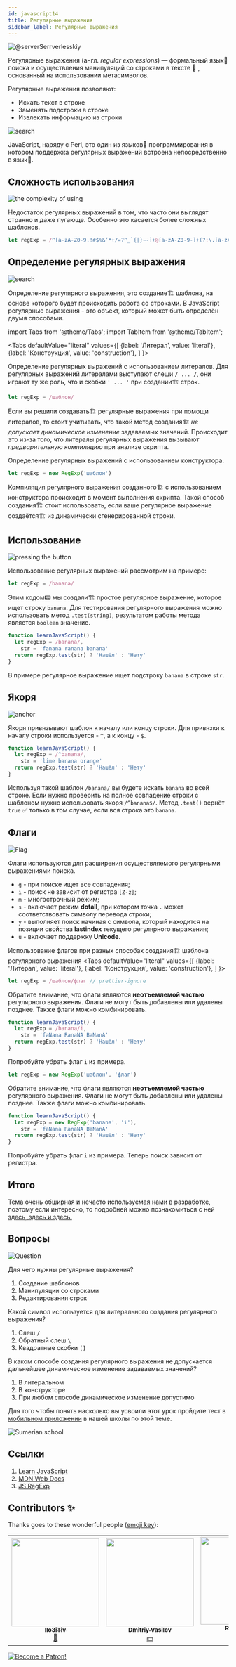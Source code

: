 ```yaml
---
id: javascript14
title: Регулярные выражения
sidebar_label: Регулярные выражения
---
```


![@serverSerrverlesskiy](/img/javascript/headers/13.jpg)

Регулярные выражения (англ. _regular expressions_) — формальный язык👅 поиска и осуществления манипуляций со строками в тексте 📜 , основанный на использовании метасимволов.

Регулярные выражения позволяют:

- Искать текст в строке
- Заменять подстроки в строке
- Извлекать информацию из строки

![search](https://media.giphy.com/media/l46Cy1rHbQ92uuLXa/giphy.gif)

JavaScript, наряду с Perl, это один из языков👅 программирования в котором поддержка регулярных выражений встроена непосредственно в язык👅.

## Сложность использования

![the complexity of using](https://media.giphy.com/media/5XYsIwzY00ONq/giphy.gif)

Недостаток регулярных выражений в том, что часто они выглядят странно и даже пугающе. Особенно это касается более сложных шаблонов.

```jsx
let regExp = /^[a-zA-Z0-9.!#$%&’*+/=?^_`{|}~-]+@[a-zA-Z0-9-]+(?:\.[a-zA-Z0-9-]+)*$/
```

## Определение регулярных выражения

![search](https://media.giphy.com/media/RMwYOO5e8pr1lhL8K7/giphy.gif)

Определение регулярного выражения, это создание🏗️ шаблона, на основе которого будет происходить работа со строками. В JavaScript регулярные выражения - это объект, который может быть определён двумя способами.

import Tabs from '@theme/Tabs';
import TabItem from '@theme/TabItem';

<Tabs
defaultValue="literal"
values={[
{label: 'Литерал', value: 'literal'},
{label: 'Конструкция', value: 'construction'},
]
}>
<TabItem value="literal">

Определение регулярных выражений с использованием литералов. Для регулярных выражений литералами выступают слеши `/ ... /`, они играют ту же роль, что и скобки `' ... '` при создании🏗️ строк.

```jsx
let regExp = /шаблон/
```

Если вы решили создавать🏗️ регулярные выражения при помощи литералов, то стоит учитывать, что такой метод создания🏗️ _не допускает динамическое изменение_ задаваемых значений. Происходит это из-за того, что литералы регулярных выражения вызывают _предварительную компиляцию_ при анализе скрипта.

  </TabItem>
  <TabItem value="construction">

Определение регулярных выражений с использованием конструктора.

```jsx
let regExp = new RegExp('шаблон')
```

Компиляция регулярного выражения созданного🏗️ с использованием конструктора происходит в момент выполнения скрипта. Такой способ создания🏗️ стоит использовать, если ваше регулярное выражение создаётся🏗️ из динамически сгенерированной строки.

  </TabItem>
</Tabs>

## Использование

![pressing the button](https://media.giphy.com/media/12hhLP67q6PqCs/giphy.gif)

Использование регулярных выражений рассмотрим на примере:

```jsx
let regExp = /banana/
```

Этим кодом📟 мы создали🏗️ простое регулярное выражение, которое ищет строку `banana`. Для тестирования регулярного выражения можно использовать метод `.test(string)`, результатом работы метода является `boolean` значение.

```jsx live
function learnJavaScript() {
  let regExp = /banana/,
    str = 'fanana ranana banana'
  return regExp.test(str) ? 'Нашёл' : 'Нету'
}
```

В примере регулярное выражение ищет подстроку `banana` в строке `str`.

## Якоря

![anchor](https://media.giphy.com/media/3ohze1LSWrEGCML02Y/giphy.gif)

Якоря привязывают шаблон к началу или концу строки. Для привязки к началу строки используется - `^`, а к концу - `$`.

```jsx live
function learnJavaScript() {
  let regExp = /^banana/,
    str = 'lime banana orange'
  return regExp.test(str) ? 'Нашёл' : 'Нету'
}
```

Используя такой шаблон `/banana/` вы будете искать `banana` во всей строке. Если нужно проверить на полное совпадение строки с шаблоном нужно использовать якоря `/^banana$/`. Метод `.test()` вернёт `true` ✅ только в том случае, если вся строка это `banana`.

## Флаги

![Flag](https://media.giphy.com/media/ihRmRCxJuIi3pCORTL/giphy.gif)

Флаги используются для расширения осуществляемого регулярными выражениями поиска.

- `g` - при поиске ищет все совпадения;
- `i` - поиск не зависит от регистра `[Z-z]`;
- `m` - многострочный режим;
- `s` - включает режим **dotall**, при котором точка `.` может соответствовать символу перевода строки;
- `y` - выполняет поиск начиная с символа, который находится на позиции свойства **lastindex** текущего регулярного выражения;
- `u` - включает поддержку **Unicode**.

Использование флагов при разных способах создания🏗️ шаблона регулярного выражения
<Tabs
defaultValue="literal"
values={[
{label: 'Литерал', value: 'literal'},
{label: 'Конструкция', value: 'construction'},
]
}>
<TabItem value="literal">

```jsx
let regExp = /шаблон/флаг // prettier-ignore
```

Обратите внимание, что флаги являются **неотъемлемой частью** регулярного выражения. Флаги не могут быть добавлены или удалены позднее. Также флаги можно комбинировать.

```jsx live
function learnJavaScript() {
  let regExp = /banana/i,
    str = 'faNana RanaNA BaNanA'
  return regExp.test(str) ? 'Нашёл' : 'Нету'
}
```

Попробуйте убрать флаг `i` из примера.
</TabItem>
<TabItem value="construction">

```jsx
let regExp = new RegExp('шаблон', 'флаг')
```

Обратите внимание, что флаги являются **неотъемлемой частью** регулярного выражения. Флаги не могут быть добавлены или удалены позднее. Также флаги можно комбинировать.

```jsx live
function learnJavaScript() {
  let regExp = new RegExp('banana', 'i'),
    str = 'faNana RanaNA BaNanA'
  return regExp.test(str) ? 'Нашёл' : 'Нету'
}
```

Попробуйте убрать флаг `i` из примера. Теперь поиск зависит от регистра.
</TabItem>
</Tabs>

## Итого

Тема очень обширная и нечасто используемая нами в разработке, поэтому если интересно, то подробней можно познакомиться с ней [здесь,](https://learn.javascript.ru/regular-expressions)[ здесь](https://developer.mozilla.org/ru/docs/Web/JavaScript/Guide/Regular_Expressions)[ и здесь.](https://tuhub.ru/frontend/js-regexp)

## Вопросы

![Question](https://media.giphy.com/media/l0HlRnAWXxn0MhKLK/giphy.gif)

Для чего нужны регулярные выражения?

1. Cоздание шаблонов
2. Манипуляции со строками
3. Редактирования строк

Какой символ используется для литерального создания регулярного выражения?

1. Слеш `/`
2. Обратный слеш `\`
3. Квадратные скобки `[]`

В каком способе создания регулярного выражения не допускается дальнейшее динамическое изменение задаваемых значений?

1. В литеральном
2. В конструкторе
3. При любом способе динамическое изменение допустимо

Для того чтобы понять насколько вы усвоили этот урок пройдите тест в [мобильном приложении](http://onelink.to/njhc95) в нашей школы по этой теме.

![Sumerian school](/img/app.png)

## Ссылки

1. [Learn JavaScript](https://learn.javascript.ru/regular-expressions)
2. [MDN Web Docs](https://developer.mozilla.org/ru/docs/Web/JavaScript/Guide/Regular_Expressions)
3. [JS RegExp](https://tuhub.ru/frontend/js-regexp)

## Contributors ✨

Thanks goes to these wonderful people ([emoji key](https://allcontributors.org/docs/en/emoji-key)):

<table>
  <tr> 
    <td align="center"><a href="https://github.com/IIo3iTiv"><img src="https://avatars1.githubusercontent.com/u/72025062?v=4?s=200" width="200px;" alt=""/><br /><sub><b>IIo3iTiv</b></sub></a><br /><a href="https://github.com/gHashTag/react-native-village/commits?author=IIo3iTiv" title="Documentation">📖</a></td>
    <td align="center"><a href="https://fullstackserverless.github.io/"><img src="https://avatars0.githubusercontent.com/u/6774813?v=4?s=200" width="200px;" alt=""/><br /><sub><b>Dmitriy Vasilev</b></sub></a><br /><a href="#financial-gHashTag" title="Financial">💵</a></td>
    <td align="center"><a href="https://github.com/Resoner2005"><img src="https://avatars1.githubusercontent.com/u/75675814?v=4?s=200" width="200px;" alt=""/><br /><sub><b>Resoner2005</b></sub></a><br /><a href="https://github.com/gHashTag/react-native-village/issues?q=author%3AResoner2005" title="Bug reports">🐛 🎨 🖋</a></td>
    <td align="center"><a href="https://github.com/Navernoss"><img src="https://avatars0.githubusercontent.com/u/75784137?v=4?s=200" width="200px;" alt=""/><br /><sub><b>Navernoss</b></sub></a><br /><a href="#content-Navernoss" title="Content">🖋 🐛 🎨 </a></td>
  </tr>
  
</table>

[![Become a Patron!](/img/logo/patreon.jpg)](https://www.patreon.com/bePatron?u=31769291)

